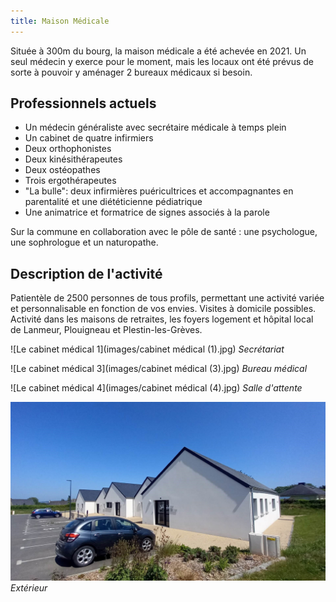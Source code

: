 ```yaml
---
title: Maison Médicale
---
```

Située à 300m du bourg, la maison médicale a été achevée en 2021. Un seul médecin y exerce pour le moment, mais les locaux ont été prévus de sorte à pouvoir y aménager 2 bureaux médicaux si besoin.

## Professionnels actuels

- Un médecin généraliste avec secrétaire médicale à temps plein
- Un cabinet de quatre infirmiers
- Deux orthophonistes
- Deux kinésithérapeutes
- Deux ostéopathes
- Trois ergothérapeutes
- "La bulle": deux infirmières puéricultrices et accompagnantes en parentalité et une diététicienne pédiatrique
- Une animatrice et formatrice de signes associés à la parole

Sur la commune en collaboration avec le pôle de santé : une psychologue, une sophrologue et un naturopathe.

## Description de l'activité

Patientèle de 2500 personnes de tous profils, permettant une activité variée et personnalisable en fonction de vos envies.
Visites à domicile possibles.
Activité dans les maisons de retraites, les foyers logement et hôpital local de Lanmeur, Plouigneau et Plestin-les-Grèves.

![Le cabinet médical 1](images/cabinet médical (1).jpg)
*Secrétariat*

![Le cabinet médical 3](images/cabinet médical (3).jpg)
*Bureau médical*

![Le cabinet médical 4](images/cabinet médical (4).jpg)
*Salle d'attente*

![L'extérieur du cabinet médical](images/exterieur-cabinet.jpg)
*Extérieur*